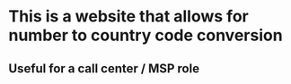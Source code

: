 # This is a website that allows for number to country code conversion
## Useful for a call center / MSP role